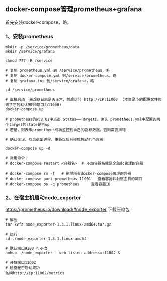 ## docker-compose管理prometheus+grafana

首先安装docker-compose，略。

### 1、安装prometheus
```shell
mkdir -p /service/prometheus/data
mkdir /service/grafana

chmod 777 -R /service

# 复制 prometheus.yml 到 /service/prometheus，略
# 复制 docker-compose.yml 到/service/prometheus，略
# 复制 grafana.ini 到/service/grafana，略

cd /service/prometheus

# 直接启动  先观察日志是否正常，然后访问 http://IP:11000  (本目录下的配置文件修改了它的默认9090端口为11000)
docker-compose up 

# prometheus的WEB UI中点击 Status——Targets，确认 prometheus.yml中配置的两个target的state是否up
# 若是，则表示prometheus成功监控到自己的指标数据，否则需要排错

# 确认无误，然后退出进程，重新以后台模式启动几个容器

docker-compose up -d

# 常用命令：
# docker-compose restart <容器名>  # 不加容器名就是全部dc管理的容器

# docker-compose rm -f   # 删除所有docker-compose管理的容器
# docker-compose port prometheus 11001   查看容器映射宿主机的端口
# docker-compose ps -q prometheus     查看容器ID
```

### 2、在宿主机启动node_exporter
https://prometheus.io/download/#node_exporter 下载压缩包
```shell
# 解压
tar xvfz node_exporter-1.3.1.linux-amd64.tar.gz

# 运行
cd ./node_exporter-1.3.1.linux-amd64

# 默认端口9100 可不改
nohup ./node_exporter --web.listen-address=:11002 &

# 开放端口11002
# 检查是否启动成功
访问http://ip:11002/metrics 
```